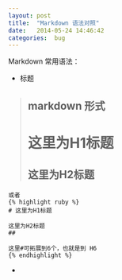 ```yaml
---
layout: post
title:  "Markdown 语法对照"
date:   2014-05-24 14:46:42
categories:  bug
---
```


Markdown 常用语法：

*  标题
> ## markdown 形式    
> 这里为H1标题
> ============
> 这里为H2标题
> ------------

    或者
    {% highlight ruby %}
    # 这里为H1标题
    
    这里为H2标题
    ##

    这里#可拓展到6个，也就是到 H6
    {% endhighlight %}

*